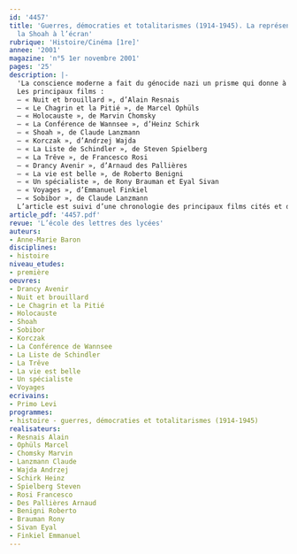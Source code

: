 ```yaml
---
id: '4457'
title: 'Guerres, démocraties et totalitarismes (1914-1945). La représentation de
  la Shoah à l’écran'
rubrique: 'Histoire/Cinéma [1re]'
annee: '2001'
magazine: 'n°5 1er novembre 2001'
pages: '25'
description: |-
  'La conscience moderne a fait du génocide nazi un prisme qui donne à voir le reste de la société, une référence incontournable pour toutes les violences historiques et politiques contemporaines, un horizon qui conditionne la façon dont les victimes de toutes origines doivent se présenter. Cette prise de conscience de l’opinion s’accompagne fatalement d’une « banalisation » du mal, puisque sont nés du même coup un champ lexical vulgarisateur (holocauste, camp, etc.), une intertextualité qui fait des images de trains ou de charniers des métaphores ou des métonymies récurrentes et une véritable réduction de la réalité à des stéréotypes omniprésents. Du coup, le génocide acquiert une dimension irreprésentable et devient plus inaccessible que jamais…
  Les principaux films :
  – « Nuit et brouillard », d’Alain Resnais
  – « Le Chagrin et la Pitié », de Marcel Ophüls
  – « Holocauste », de Marvin Chomsky
  – « La Conférence de Wannsee », d’Heinz Schirk
  – « Shoah », de Claude Lanzmann
  – « Korczak », d’Andrzej Wajda
  – « La Liste de Schindler », de Steven Spielberg
  – « La Trêve », de Francesco Rosi
  – « Drancy Avenir », d’Arnaud des Pallières
  – « La vie est belle », de Roberto Benigni
  – « Un spécialiste », de Rony Brauman et Eyal Sivan
  – « Voyages », d’Emmanuel Finkiel
  – « Sobibor », de Claude Lanzmann
  L’article est suivi d’une chronologie des principaux films cités et d’une bibliographie.'
article_pdf: '4457.pdf'
revue: 'L’école des lettres des lycées'
auteurs:
- Anne-Marie Baron
disciplines:
- histoire
niveau_etudes:
- première
oeuvres:
- Drancy Avenir
- Nuit et brouillard
- Le Chagrin et la Pitié
- Holocauste
- Shoah
- Sobibor
- Korczak
- La Conférence de Wannsee
- La Liste de Schindler
- La Trêve
- La vie est belle
- Un spécialiste
- Voyages
ecrivains:
- Primo Levi
programmes:
- histoire - guerres, démocraties et totalitarismes (1914-1945)
realisateurs:
- Resnais Alain
- Ophüls Marcel
- Chomsky Marvin
- Lanzmann Claude
- Wajda Andrzej
- Schirk Heinz
- Spielberg Steven
- Rosi Francesco
- Des Pallières Arnaud
- Benigni Roberto
- Brauman Rony
- Sivan Eyal
- Finkiel Emmanuel
---
```

